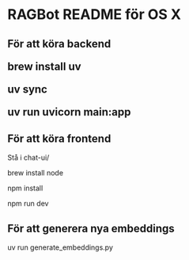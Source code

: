<h1> RAGBot README för OS X</h1>

<h2>För att köra backend

brew install uv

uv sync

uv run uvicorn main:app

<h2>För att köra frontend</h2>

Stå i chat-ui/

brew install node

npm install

npm run dev

<h2>För att generera nya embeddings</h2>

uv run generate_embeddings.py